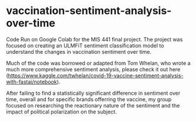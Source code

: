 # vaccination-sentiment-analysis-over-time
Code Run on Google Colab for the MIS 441 final project. The project was focused on creating an ULMFiT sentiment classification model to understand the changes in vaccination sentiment over time. 

Much of the code was borrowed or adapted from Tom Whelan, who wrote a much more comprehensive sentiment analysis, please check it out here (https://www.kaggle.com/twhelan/covid-19-vaccine-sentiment-analysis-with-fastai/notebook). 

After failing to find a statistically significant difference in sentiment over time, overall and for specific brands offerring the vaccine, my group focused on researching the reactionary nature of the sentiment and the impact of political polarization on the subject. 
